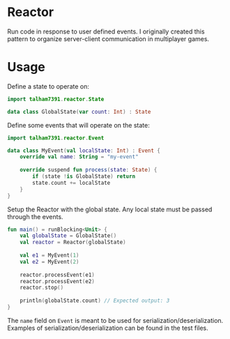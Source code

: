 # Reactor
Run code in response to user defined events. I originally created this pattern to organize server-client communication in multiplayer games.

# Usage

Define a state to operate on:

```kotlin
import talham7391.reactor.State

data class GlobalState(var count: Int) : State
```

Define some events that will operate on the state:

```kotlin
import talham7391.reactor.Event

data class MyEvent(val localState: Int) : Event {
	override val name: String = "my-event"
	
	override suspend fun process(state: State) {
		if (state !is GlobalState) return
		state.count += localState
	}
}
```

Setup the Reactor with the global state. Any local state must be passed through the events.

```kotlin
fun main() = runBlocking<Unit> {
	val globalState = GlobalState()
	val reactor = Reactor(globalState)
	
	val e1 = MyEvent(1)
	val e2 = MyEvent(2)
	
	reactor.processEvent(e1)
	reactor.processEvent(e2)
	reactor.stop()
	
	println(globalState.count) // Expected output: 3
}
```

The `name` field on `Event` is meant to be used for serialization/deserialization. Examples of serialization/deserialization can be found in the test files. 
